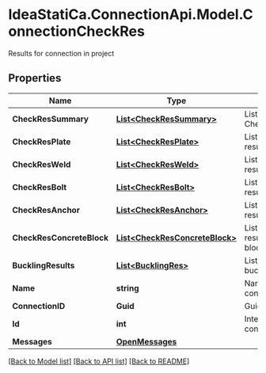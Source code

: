 # IdeaStatiCa.ConnectionApi.Model.ConnectionCheckRes
Results for connection in project

## Properties

Name | Type | Description | Notes
------------ | ------------- | ------------- | -------------
**CheckResSummary** | [**List&lt;CheckResSummary&gt;**](CheckResSummary.md) | List of CheckResSummary | [optional] 
**CheckResPlate** | [**List&lt;CheckResPlate&gt;**](CheckResPlate.md) | List of check results for plates | [optional] 
**CheckResWeld** | [**List&lt;CheckResWeld&gt;**](CheckResWeld.md) | List of check results for welds | [optional] 
**CheckResBolt** | [**List&lt;CheckResBolt&gt;**](CheckResBolt.md) | List of check results for bolts | [optional] 
**CheckResAnchor** | [**List&lt;CheckResAnchor&gt;**](CheckResAnchor.md) | List of check results for anchors | [optional] 
**CheckResConcreteBlock** | [**List&lt;CheckResConcreteBlock&gt;**](CheckResConcreteBlock.md) | List of check results for concrete blocks | [optional] 
**BucklingResults** | [**List&lt;BucklingRes&gt;**](BucklingRes.md) | List of results of buckling analysis | [optional] 
**Name** | **string** | Name of connection | [optional] 
**ConnectionID** | **Guid** | Guid of connection | [optional] 
**Id** | **int** | Integer Id of connection | [optional] 
**Messages** | [**OpenMessages**](OpenMessages.md) |  | [optional] 

[[Back to Model list]](../README.md#documentation-for-models) [[Back to API list]](../README.md#documentation-for-api-endpoints) [[Back to README]](../README.md)

